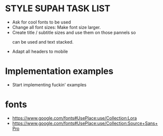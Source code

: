 # STYLE SUPAH TASK LIST
- Ask for cool fonts to be used
- Change all font sizes: Make font size larger.
- Create title / subtitle sizes and use them on those pannels so <p> can be used and text stacked.
- Adapt all headers to mobile

# Implementation examples
- Start implementing fuckin' examples


# fonts
- https://www.google.com/fonts#UsePlace:use/Collection:Lora
- https://www.google.com/fonts#UsePlace:use/Collection:Source+Sans+Pro
